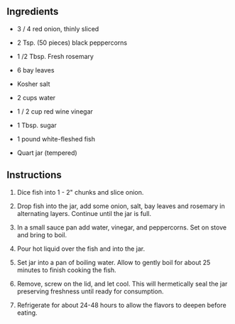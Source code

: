 ## Ingredients

- 3 / 4 red onion, thinly sliced

- 2 Tsp. (50 pieces) black peppercorns

- 1 /2 Tbsp. Fresh rosemary 

- 6 bay leaves 

- Kosher salt

- 2 cups water

- 1 / 2 cup red wine vinegar

- 1 Tbsp. sugar

- 1 pound white-fleshed fish

- Quart jar (tempered)

## Instructions

1. Dice fish into 1 - 2" chunks and slice onion.

2. Drop fish into the jar, add some onion, salt, bay leaves and rosemary in alternating layers. Continue until the jar is full. 

3. In a small sauce pan add water, vinegar, and peppercorns. Set on stove and bring to boil.

4. Pour hot liquid over the fish and into the jar. 

5. Set jar into a pan of boiling water. Allow to gently boil for about 25 minutes to finish cooking the fish. 

6. Remove, screw on the lid, and let cool. This will hermetically seal the jar preserving freshness until ready for consumption.

7. Refrigerate for about 24-48 hours to allow the flavors to deepen before eating.
